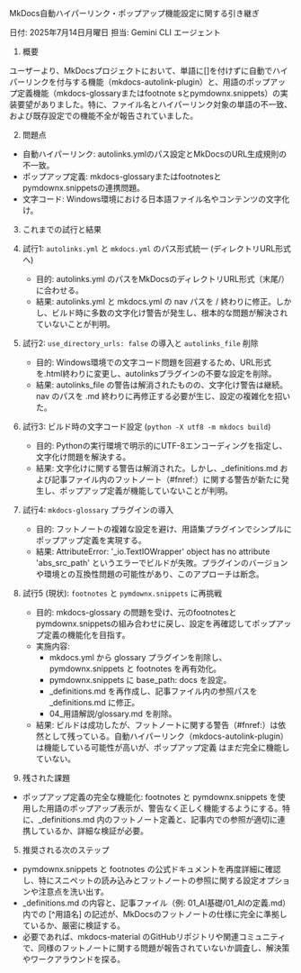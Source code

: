  MkDocs自動ハイパーリンク・ポップアップ機能設定に関する引き継ぎ

  日付: 2025年7月14日月曜日
  担当: Gemini CLI エージェント

  1. 概要

  ユーザーより、MkDocsプロジェクトにおいて、単語に[]を付けずに自動でハイパーリンクを付与する機能（mkdocs-autolink-plugin）と、用語のポップアップ定義機能（mkdocs-glossaryまたはfootnote
  sとpymdownx.snippets）の実装要望がありました。特に、ファイル名とハイパーリンク対象の単語の不一致、および既存設定での機能不全が報告されていました。

  2. 問題点

   * 自動ハイパーリンク: autolinks.ymlのパス設定とMkDocsのURL生成規則の不一致。
   * ポップアップ定義: mkdocs-glossaryまたはfootnotesとpymdownx.snippetsの連携問題。
   * 文字コード: Windows環境における日本語ファイル名やコンテンツの文字化け。

  3. これまでの試行と結果

   1. 試行1: `autolinks.yml` と `mkdocs.yml` のパス形式統一 (ディレクトリURL形式へ)
       * 目的: autolinks.yml のパスをMkDocsのディレクトリURL形式（末尾/）に合わせる。
       * 結果: autolinks.yml と mkdocs.yml の nav パスを / 終わりに修正。しかし、ビルド時に多数の文字化け警告が発生し、根本的な問題が解決されていないことが判明。

   2. 試行2: `use_directory_urls: false` の導入と `autolinks_file` 削除
       * 目的: Windows環境での文字コード問題を回避するため、URL形式を.html終わりに変更し、autolinksプラグインの不要な設定を削除。
       * 結果: autolinks_file の警告は解消されたものの、文字化け警告は継続。nav のパスを .md 終わりに再修正する必要が生じ、設定の複雑化を招いた。

   3. 試行3: ビルド時の文字コード設定 (`python -X utf8 -m mkdocs build`)
       * 目的: Pythonの実行環境で明示的にUTF-8エンコーディングを指定し、文字化け問題を解決する。
       * 結果: 文字化けに関する警告は解消された。しかし、_definitions.md
         および記事ファイル内のフットノート（#fnref:）に関する警告が新たに発生し、ポップアップ定義が機能していないことが判明。

   4. 試行4: `mkdocs-glossary` プラグインの導入
       * 目的: フットノートの複雑な設定を避け、用語集プラグインでシンプルにポップアップ定義を実現する。
       * 結果: AttributeError: '_io.TextIOWrapper' object has no attribute 'abs_src_path'
         というエラーでビルドが失敗。プラグインのバージョンや環境との互換性問題の可能性があり、このアプローチは断念。

   5. 試行5 (現状): `footnotes` と `pymdownx.snippets` に再挑戦
       * 目的: mkdocs-glossary の問題を受け、元のfootnotesとpymdownx.snippetsの組み合わせに戻し、設定を再確認してポップアップ定義の機能化を目指す。
       * 実施内容:
           * mkdocs.yml から glossary プラグインを削除し、pymdownx.snippets と footnotes を再有効化。
           * pymdownx.snippets に base_path: docs を設定。
           * _definitions.md を再作成し、記事ファイル内の参照パスを _definitions.md に修正。
           * 04_用語解説/glossary.md を削除。
       * 結果: ビルドは成功したが、フットノートに関する警告（#fnref:）は依然として残っている。自動ハイパーリンク（mkdocs-autolink-plugin）は機能している可能性が高いが、ポップアップ定義
         はまだ完全に機能していない。

  4. 残された課題

   * ポップアップ定義の完全な機能化: footnotes と pymdownx.snippets を使用した用語のポップアップ表示が、警告なく正しく機能するようにする。特に、_definitions.md
     内のフットノート定義と、記事内での参照が適切に連携しているか、詳細な検証が必要。

  5. 推奨される次のステップ

   * pymdownx.snippets と footnotes の公式ドキュメントを再度詳細に確認し、特にスニペットの読み込みとフットノートの参照に関する設定オプションや注意点を洗い出す。
   * _definitions.md の内容と、記事ファイル（例: 01_AI基礎/01_AIの定義.md）内での [^用語名] の記述が、MkDocsのフットノートの仕様に完全に準拠しているか、厳密に検証する。
   * 必要であれば、mkdocs-material のGitHubリポジトリや関連コミュニティで、同様のフットノートに関する問題が報告されていないか調査し、解決策やワークアラウンドを探る。